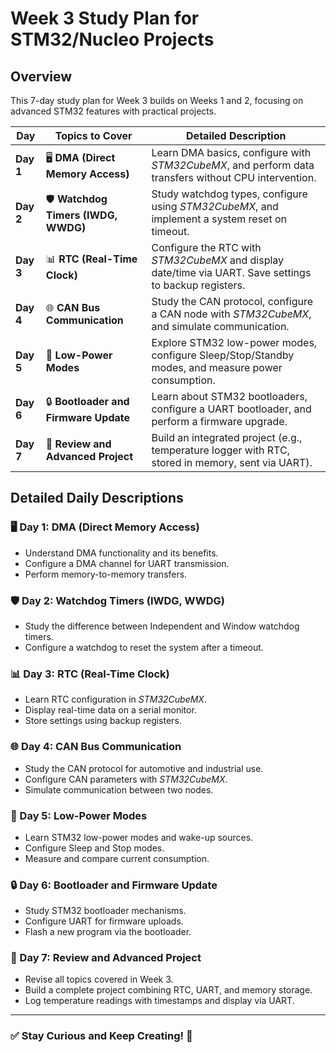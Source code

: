 # Week 3 Study Plan for STM32/Nucleo Projects

## Overview
This 7-day study plan for Week 3 builds on Weeks 1 and 2, focusing on advanced STM32 features with practical projects.

| **Day** | **Topics to Cover** | **Detailed Description** |
|--------|---------------------|-------------------------|
| **Day 1** | 🖥️ **DMA (Direct Memory Access)** | Learn DMA basics, configure with *STM32CubeMX*, and perform data transfers without CPU intervention. |
| **Day 2** | 🛡️ **Watchdog Timers (IWDG, WWDG)** | Study watchdog types, configure using *STM32CubeMX*, and implement a system reset on timeout. |
| **Day 3** | 📊 **RTC (Real-Time Clock)** | Configure the RTC with *STM32CubeMX* and display date/time via UART. Save settings to backup registers. |
| **Day 4** | 🌐 **CAN Bus Communication** | Study the CAN protocol, configure a CAN node with *STM32CubeMX*, and simulate communication. |
| **Day 5** | 📡 **Low-Power Modes** | Explore STM32 low-power modes, configure Sleep/Stop/Standby modes, and measure power consumption. |
| **Day 6** | 🔒 **Bootloader and Firmware Update** | Learn about STM32 bootloaders, configure a UART bootloader, and perform a firmware upgrade. |
| **Day 7** | 📝 **Review and Advanced Project** | Build an integrated project (e.g., temperature logger with RTC, stored in memory, sent via UART). |

## Detailed Daily Descriptions
### 🖥️ Day 1: DMA (Direct Memory Access)
- Understand DMA functionality and its benefits.
- Configure a DMA channel for UART transmission.
- Perform memory-to-memory transfers.

### 🛡️ Day 2: Watchdog Timers (IWDG, WWDG)
- Study the difference between Independent and Window watchdog timers.
- Configure a watchdog to reset the system after a timeout.

### 📊 Day 3: RTC (Real-Time Clock)
- Learn RTC configuration in *STM32CubeMX*.
- Display real-time data on a serial monitor.
- Store settings using backup registers.

### 🌐 Day 4: CAN Bus Communication
- Study the CAN protocol for automotive and industrial use.
- Configure CAN parameters with *STM32CubeMX*.
- Simulate communication between two nodes.

### 📡 Day 5: Low-Power Modes
- Learn STM32 low-power modes and wake-up sources.
- Configure Sleep and Stop modes.
- Measure and compare current consumption.

### 🔒 Day 6: Bootloader and Firmware Update
- Study STM32 bootloader mechanisms.
- Configure UART for firmware uploads.
- Flash a new program via the bootloader.

### 📝 Day 7: Review and Advanced Project
- Revise all topics covered in Week 3.
- Build a complete project combining RTC, UART, and memory storage.
- Log temperature readings with timestamps and display via UART.

---
### ✅ Stay Curious and Keep Creating! 🚀

